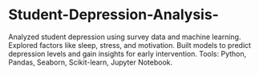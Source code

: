 # Student-Depression-Analysis-
Analyzed student depression using survey data and machine learning. Explored factors like sleep, stress, and motivation. Built models to predict depression levels and gain insights for early intervention. Tools: Python, Pandas, Seaborn, Scikit-learn, Jupyter Notebook.
